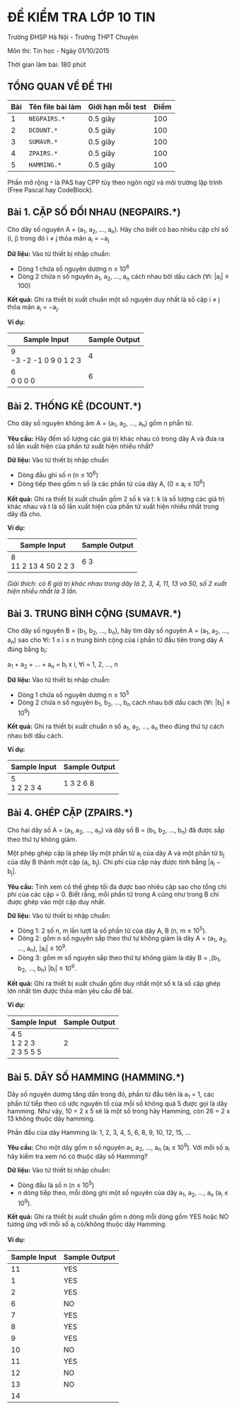 # ĐỀ KIỂM TRA LỚP 10 TIN

Trường ĐHSP Hà Nội - Trường THPT Chuyên

Môn thi: Tin học - Ngày 01/10/2015

Thời gian làm bài: 180 phút

## TỔNG QUAN VỀ ĐỀ THI

Bài | Tên file bài làm | Giới hạn mỗi test | Điểm
--- | ---------------- | ----------------- | ----
1   | `NEGPAIRS.*`     | 0.5 giây          | 100
2   | `DCOUNT.*`       | 0.5 giây          | 100
3   | `SUMAVR.*`       | 0.5 giây          | 100
4   | `ZPAIRS.*`       | 0.5 giây          | 100
5   | `HAMMING.*`      | 0.5 giây          | 100

Phần mở rộng `*` là PAS hay CPP tùy theo ngôn ngữ và môi trường lập trình (Free
Pascal hay CodeBlock).

## Bài 1. CẶP SỐ ĐỐI NHAU (NEGPAIRS.*)

Cho dãy số nguyên A = (a<sub>1</sub>, a<sub>2</sub>, ..., a<sub>n</sub>). Hãy
cho biết có bao nhiêu cặp chỉ số (i, j) trong đó i ≠ j thỏa mãn a<sub>i</sub> =
−a<sub>j</sub>

**Dữ liệu:** Vào từ thiết bị nhập chuẩn:

* Dòng 1 chứa số nguyên dương n ≤ 10<sup>6</sup>
* Dòng 2 chứa n số nguyên a<sub>1</sub>, a<sub>2</sub>, ..., a<sub>n</sub> cách
  nhau bởi dấu cách (∀i: |a<sub>i</sub>| ≤ 100)

**Kết quả:** Ghi ra thiết bị xuất chuẩn một số nguyên duy nhất là số cặp i ≠ j
thỏa mãn a<sub>i</sub> = −a<sub>j</sub>.

**Ví dụ:**

Sample Input              | Sample Output
------------------------- | -------------
9<br>-3 -2 -1 0 9 0 1 2 3 | 4
6<br>0 0 0 0              | 6

## Bài 2. THỐNG KÊ (DCOUNT.*)

Cho dãy số nguyên không âm A = (a<sub>1</sub>, a<sub>2</sub>, ...,
a<sub>n</sub>) gồm n phần tử.

**Yêu cầu:** Hãy đếm số lượng các giá trị khác nhau có trong dãy A và đưa ra số
lần xuất hiện của phần tử xuất hiện nhiều nhất?

**Dữ liệu:** Vào từ thiết bị nhập chuẩn

* Dòng đầu ghi số n (n ≤ 10<sup>6</sup>)
* Dòng tiếp theo gồm n số là các phần tử của dãy A, (0 ≤ a<sub>i</sub> ≤
  10<sup>6</sup>)

**Kết quả:** Ghi ra thiết bị xuất chuẩn gồm 2 số k và t: k là số lượng các giá
trị khác nhau và t là số lần xuất hiện của phần tử xuất hiện nhiều nhất trong
dãy đã cho.

**Ví dụ:**

Sample Input            | Sample Output
----------------------- | -------------
8<br>11 2 13 4 50 2 2 3 | 6 3

*Giải thích: có 6 giá trị khác nhau trong dãy là 2, 3, 4, 11, 13 và 50, số 2
xuất hiện nhiều nhất là 3 lần.*

## Bài 3. TRUNG BÌNH CỘNG (SUMAVR.*)

Cho dãy số nguyên B = (b<sub>1</sub>, b<sub>2</sub>, ..., b<sub>n</sub>), hãy
tìm dãy số nguyên A = (a<sub>1</sub>, a<sub>2</sub>, ..., a<sub>n</sub>) sao
cho ∀i: 1 ≤ i ≤ n trung bình cộng của i phần tử đầu tiên trong dãy A đúng bằng
b<sub>i</sub>:

a<sub>1</sub> + a<sub>2</sub> + ... + a<sub>n</sub> = b<sub>i</sub> x i, ∀i =
1, 2, ..., n

**Dữ liệu:** Vào từ thiết bị nhập chuẩn:

* Dòng 1 chứa số nguyên dương n ≤ 10<sup>5</sup>
* Dòng 2 chứa n số nguyên b<sub>1</sub>, b<sub>2</sub>, ..., b<sub>n</sub> cách
  nhau bởi dấu cách (∀i: |b<sub>i</sub>| ≤ 10<sup>9</sup>)

**Kết quả:** Ghi ra thiết bị xuất chuẩn n số a<sub>1</sub>, a<sub>2</sub>, ...,
a<sub>n</sub> theo đúng thứ tự cách nhau bởi dấu cách.

**Ví dụ:**

Sample Input   | Sample Output
-------------- | -------------
5<br>1 2 2 3 4 | 1 3 2 6 8

## Bài 4. GHÉP CẶP (ZPAIRS.*)

Cho hai dãy số A = (a<sub>1</sub>, a<sub>2</sub>, ..., a<sub>n</sub>) và dãy số
B = (b<sub>1</sub>, b<sub>2</sub>, ..., b<sub>n</sub>) đã được sắp theo thứ tự
không giảm.

Một phép ghép cặp là phép lấy một phần tử a<sub>i</sub> của dãy A và một phần
tử b<sub>j</sub> của dãy B thành một cặp (a<sub>i</sub>, b<sub>j</sub>). Chi
phí của cặp này được tính bằng |a<sub>i</sub> − b<sub>j</sub>|.

**Yêu cầu:** Tính xem có thể ghép tối đa được bao nhiêu cặp sao cho tổng chi
phí của các cặp = 0. Biết rằng, mỗi phần tử trong A cũng như trong B chỉ được
ghép vào một cặp duy nhất.

**Dữ liệu:** Vào từ thiết bị nhập chuẩn:

* Dòng 1: 2 số n, m lần lượt là số phần tử của dãy A, B (n, m ≤ 10<sup>5</sup>).
* Dòng 2: gồm n số nguyên sắp theo thứ tự không giảm là dãy A = (a<sub>1</sub>,
  a<sub>2</sub>, ..., a<sub>n</sub>), |a<sub>i</sub>| ≤ 10<sup>9</sup>.
* Dòng 3: gồm m số nguyên sắp theo thứ tự không giảm là dãy B =
  ,(b<sub>1</sub>, b<sub>2</sub>, ..., b<sub>n</sub>) |b<sub>i</sub>| ≤
  10<sup>9</sup>.

**Kết quả:** Ghi ra thiết bị xuất chuẩn gồm duy nhất một số k là số cặp ghép
lớn nhất tìm được thỏa mãn yêu cầu đề bài.

**Ví dụ:**

Sample Input                | Sample Output
--------------------------- | -------------
4 5<br>1 2 2 3<br>2 3 5 5 5 | 2

## Bài 5. DÃY SỐ HAMMING (HAMMING.*)

Dãy số nguyên dương tăng dần trong đó, phần tử đầu tiên là a<sub>1</sub> = 1,
các phần tử tiếp theo có ước nguyên tố của mỗi số không quá 5 được gọi là dãy
hamming. Như vậy, 10 = 2 x 5 sẽ là một số trong hãy Hamming, còn 26 = 2 x 13
không thuộc dãy hamming.

Phần đầu của dãy Hamming là: 1, 2, 3, 4, 5, 6, 8, 9, 10, 12, 15, ...

**Yêu cầu:** Cho một dãy gồm n số nguyên a<sub>1</sub>, a<sub>2</sub>, ...,
a<sub>n</sub> (a<sub>i</sub> ≤ 10<sup>9</sup>). Với mỗi số a<sub>i</sub> hãy
kiểm tra xem nó có thuộc dãy số Hamming?

**Dữ liệu:** Vào từ thiết bị nhập chuẩn:
* Dòng đầu là số n (n ≤ 10<sup>5</sup>)
* n dòng tiếp theo, mỗi dòng ghi một số nguyên của dãy a<sub>1</sub>,
  a<sub>2</sub>, ..., a<sub>n</sub> (a<sub>i</sub> ≤ 10<sup>9</sup>).

**Kết quả:** Ghi ra thiết bị xuất chuẩn gồm n dòng mỗi dòng gồm YES hoặc NO
tương ứng với mỗi số a<sub>i</sub> có/không thuộc dãy Hamming.

**Ví dụ:**

Sample Input | Sample Output
------------ | -------------
11           | YES
1            | YES
2            | YES
6            | NO
7            | YES
8            | YES
9            | YES
10           | NO
11           | YES
12           | NO
13           | NO
14           |
